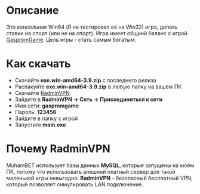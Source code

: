 # Описание
Это консольная Win64 (Я не тестировал её на Win32) игра, делать ставки на спорт (или не на спорт). Игра имеет общиий баланс с игрой [GaspromGame](https://github.com/smeshar/gasprom4). Цель игры - стать самым богатым.

# Как скачать
- Скачайте **exe.win-amd64-3.9.zip** с последнего релиза
- Распакуйте **exe.win-amd64-3.9.zip** в любую папку на вашем ПК
- Скачайте [RadminVPN](https://download.radmin-vpn.com/download/files/Radmin_VPN_1.4.4642.1.exe).
- Зайдите в **RadminVPN -> Сеть -> Присоединиться к сети**
- Имя сети: **gaspromgame**
- Пароль: **123456**
- Зайдите в папку с игрой
- Запустите **main.exe**

# Почему RadminVPN
MuhamBET использует базы данных **MySQL**, которые запущены на моём ПК, потому что использовать внешний платный сервер для такой маленькой игры невыгодно. **RadminVPN** - безопасный бесплатный VPN, который позволяет симулировать LAN подключение.